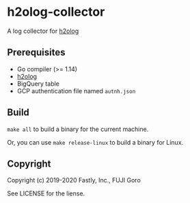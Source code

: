 # h2olog-collector

A log collector for [h2olog](https://github.com/toru/h2olog)

## Prerequisites

* Go compiler (>= 1.14)
* [h2olog](https://github.com/toru/h2olog)
* BigQuery table
* GCP authentication file named `autnh.json`


## Build

`make all` to build a binary for the current machine.

Or, you can use `make release-linux` to build a binary for Linux.

## Copyright

Copyright (c) 2019-2020 Fastly, Inc., FUJI Goro

See LICENSE for the liense.
